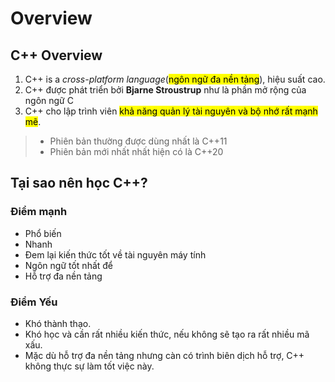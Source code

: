 # Overview

## C++ Overview

1. C++ is a _cross-platform language_(<mark>ngôn ngữ đa nền tảng</mark>), hiệu suất cao.
1. C++ được phát triển bởi __Bjarne Stroustrup__ như là phần mở rộng của ngôn ngữ C
1. C++ cho lập trình viên <mark>khả năng quản lý tài nguyên và bộ nhớ rất mạnh mẽ</mark>.

> - Phiên bản thường được dùng nhất là C++11
> - Phiên bản mới nhất nhất hiện có là C++20

## Tại sao nên học C++?

### Điểm mạnh
- Phổ biến
- Nhanh
- Đem lại kiến thức tốt về tài nguyên máy tính
- Ngôn ngữ tốt nhất để 
- Hỗ trợ đa nền tảng
### Điểm Yếu
- Khó thành thạo.
- Khó học và cần rất nhiều kiến thức, nếu không sẽ tạo ra rất nhiều mã xấu.
- Mặc dù hỗ trợ đa nền tảng nhưng càn có trình biên dịch hỗ trợ, C++ không thực sự làm tốt việc này.